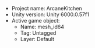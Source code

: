 <!-- UNITY CODE ASSIST INSTRUCTIONS START -->
- Project name: ArcaneKitchen
- Unity version: Unity 6000.0.57f1
- Active game object:
  - Name: mesh_id64
  - Tag: Untagged
  - Layer: Default
<!-- UNITY CODE ASSIST INSTRUCTIONS END -->